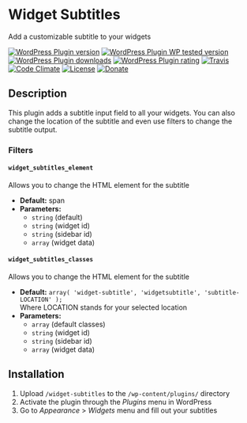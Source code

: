 # Widget Subtitles #
Add a customizable subtitle to your widgets

[![WordPress Plugin version](https://img.shields.io/wordpress/plugin/v/widget-subtitles.svg?style=flat)](https://wordpress.org/plugins/widget-subtitles/)
[![WordPress Plugin WP tested version](https://img.shields.io/wordpress/v/widget-subtitles.svg?style=flat)](https://wordpress.org/plugins/widget-subtitles/)
[![WordPress Plugin downloads](https://img.shields.io/wordpress/plugin/dt/widget-subtitles.svg?style=flat)](https://wordpress.org/plugins/widget-subtitles/)
[![WordPress Plugin rating](https://img.shields.io/wordpress/plugin/r/widget-subtitles.svg?style=flat)](https://wordpress.org/plugins/widget-subtitles/)
[![Travis](https://secure.travis-ci.org/JoryHogeveen/widget-subtitles.png?branch=master)](http://travis-ci.org/JoryHogeveen/widget-subtitles)
[![Code Climate](https://codeclimate.com/github/JoryHogeveen/widget-subtitles/badges/gpa.svg)](https://codeclimate.com/github/JoryHogeveen/widget-subtitles)
[![License](https://img.shields.io/badge/license-GPL--2.0%2B-green.svg)](https://github.com/JoryHogeveen/widget-subtitles/blob/master/license.txt)
[![Donate](https://img.shields.io/badge/Donate-PayPal-green.svg)](https://www.paypal.com/cgi-bin/webscr?cmd=_donations&business=YGPLMLU7XQ9E8&lc=NL&item_name=Widget%20Subtitles&item_number=JWPP%2dWS&currency_code=EUR&bn=PP%2dDonationsBF%3abtn_donateCC_LG%2egif%3aNonHostedGuest)

## Description

This plugin adds a subtitle input field to all your widgets. You can also change the location of the subtitle and even use filters to change the subtitle output.

### Filters

#### `widget_subtitles_element`
Allows you to change the HTML element for the subtitle

*	**Default:** span
*	**Parameters:**
	*	`string` (default)
	*	`string` (widget id)
	*	`string` (sidebar id)
	*	`array`  (widget data)

#### `widget_subtitles_classes`
Allows you to change the HTML element for the subtitle

*	**Default:** `array( 'widget-subtitle', 'widgetsubtitle', 'subtitle-LOCATION' );`  
Where LOCATION stands for your selected location
*	**Parameters:**
	*	`array`  (default classes)
	*	`string` (widget id)
	*	`string` (sidebar id)
	*	`array`  (widget data)

## Installation

1. Upload `/widget-subtitles` to the `/wp-content/plugins/` directory
2. Activate the plugin through the *Plugins* menu in WordPress
3. Go to *Appearance* > *Widgets* menu and fill out your subtitles
